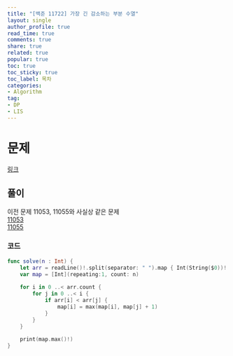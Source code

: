 ```yaml
---
title: "[백준 11722] 가장 긴 감소하는 부분 수열"
layout: single
author_profile: true
read_time: true
comments: true
share: true
related: true
popular: true
toc: true
toc_sticky: true
toc_label: 목차
categories:
- Algorithm
tag:
- DP
- LIS
---
```


# 문제
[링크](https://www.acmicpc.net/problem/11722)

## 풀이
이전 문제 11053, 11055와 사실상 같은 문제<br>
[11053](https://sweetfood-dev.github.io/algorithm/dp/lis/BOJ11053-DP/)<br>
[11055](https://sweetfood-dev.github.io/algorithm/dp/lis/BOJ11055-DP/)<br>

### 코드
```swift
func solve(n : Int) {
    let arr = readLine()!.split(separator: " ").map { Int(String($0))! }
    var map = [Int](repeating:1, count: n)
    
    for i in 0 ..< arr.count {
        for j in 0 ..< i {
            if arr[i] < arr[j] {
                map[i] = max(map[i], map[j] + 1)
            }
        }
    }
    
    print(map.max()!)
}
```
